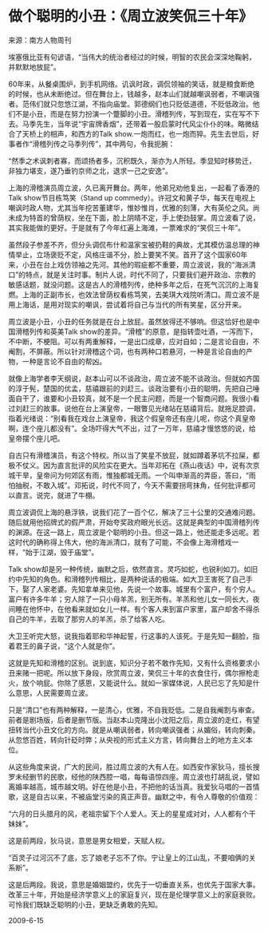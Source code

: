 # 做个聪明的小丑：《周立波笑侃三十年》

   来源：南方人物周刊

   埃塞俄比亚有句谚语，“当伟大的统治者经过的时候，明智的农民会深深地鞠躬，并默默地放屁”。

   60年来，从餐桌围炉，到手机网络。讥讽时政，调侃领袖的笑话，就是粮食断绝的时候，也从未断绝过。但在舞台上，钱越多，赵本山们就越嘲讽弱者，不嘲讽强者。范伟们就只忽悠江湖，不指向庙堂。郭德纲们也只贬低道德，不贬低政治。他们不是小丑，而是在努力扮演一个蹩脚的小丑。滑稽列传，写到现在，实在写不下去。马季先生，当年说“宇宙牌香烟”，还带着一股启蒙时代风尘仆仆的味。略微结合了天桥上的相声，和西方的Talk show.一炮而红，也一炮而猝。先生去世后，好事者作“滑稽列传之马季列传”，其中两句，令我扼腕：

   “然季之术讽刺者寡，而颂扬者多，沉积既久，渐亦为人所轻。季显知时移势迁，非独力堪支，遂乃垂钓京师之北，退求一己之安逸”。

   上海的滑稽演员周立波，久已离开舞台。两年，他弟兄劝他复出，一起看了香港的Talk show节目栋笃笑（Stand up commedy）。许冠文和黄子华，每天在电视上嘲讽时政人物，尤其当年挖苦董建华，惟妙惟肖，优雅的刻薄，大有英伦之风。尚未成为特首的曾荫权，坐在下面，脸上阴晴不定，手上使劲鼓掌。周立波看了说，其实我能做的更好。于是就有了今年红遍上海滩，一票难求的“笑侃三十年”。

   虽然段子参差不齐，但分头调侃布什和温家宝被扔鞋的典故，尤其模仿温总理的神情举止，立场褒贬不定，风格庄谐不分，脸上要笑不笑。首开了这个国家60年来，小丑在台上戏仿领袖之先河。其他的瑕疵都不重要，周立波说，我的“海派清口”的特点，就是关注时事。制片人说，时代不同了，只要我们避开政治、宗教的敏感话题，就没问题。这是古人的滑稽列传，绝种多年之后，在死气沉沉的上海复燃。上海的正副市长，也效法曾荫权看栋笃笑，去美琪大戏院听清口。周立波不是用上海话，是用对现实的嘲讽，尝试着将自己与当代的所有笑星，区分开来。

   周立波是小丑，小丑的任务就是在台上放屁。虽然放得还不够响。但这恰好也是中国滑稽列传和英美Talk show的差异。“滑稽”的原意，是指转壶吐酒，一泻而下，不中断，不梗阻。可以有两重解释，一是出口成章，应对自如；二是言论自由，不阉割，不屏蔽。所以针对滑稽这个词，也有两种口若悬河，一种是言论自由的产物，一种是言论不自由的帮凶。

   就像上海学者李天纲说，赵本山可以不谈政治，周立波不能不谈政治。但就如齐国的淳于髡，楚国的优孟，慈禧跟前的刘赶三。谈政治要有小丑的聪明，先把自己唾面自干了，谁要和小丑较真，就不是一个民主问题，而是一个智商问题。我很小看过刘赶三的故事。说他在台上演皇帝，一眼瞥见光绪站在慈禧背后。就拖足腔调，指着光绪说：“别看我在戏台上演皇帝，我这个假皇帝还有座儿呢，你这个真皇帝啊，连个座儿都没有”。全场吓得大气不出，过了一万年，慈禧才慢悠悠的说，给皇帝摆个座儿吧。

   自古只有滑稽演员，有这个特权。所以当了笑星不放屁，就如蹲着茅坑不拉屎，都极不仗义。因为直言批评的风险实在更大。当年邓拓在《燕山夜话》中，说有次京城干旱，皇帝问为何郊区有雨，惟独都城无雨。一个叫申渐高的弄臣，答曰，“雨怕抽税，不敢入城”。邓拓说，时代不同了，今天不需要拐弯抹角，任何批评都可以直言。说完，就进了牛棚。

   周立波调侃上海的悬浮铁，说我们花了一百个亿，解决了三十公里的交通难问题。随后就用他招牌式的假严肃，开始夸奖政府眼光长远。这就是典型的中国滑稽列传的渊源。在这一路上，周立波是个聪明的小丑。但这一路上，他还能走多远呢。若这时代的确称得上伟大，他的海派清口，就有了可能，不会像上海滑稽戏一样，“始于江湖，毁于庙堂”。

   Talk show却是另一种传统，幽默之后，依然直言。灵巧如蛇，也锐利如刀。如旧约中先知的角色。和滑稽列传相比，是两种说话的极端。如大卫王害死了自己手下，娶了人家老婆。先知拿单来见他，先说一个故事。城里有个富户，有个穷人。富户有许多牛羊；穷人除了一只小母羊羔，别无所有。羊羔和他儿女一同长大，夜间睡在他怀中，在他看来就如女儿一样。有个客人来到富户家里，富户却舍不得杀自己的牛羊，去取了那穷人的羊羔，杀了给客人吃。

   大卫王听完大怒，说我指着耶和华神起誓，行这事的人该死。于是先知一翻脸，指着君王的鼻子说，“这个人就是你”。

   这就是先知和滑稽的区别。说到底，知识分子若不敢作先知，又有什么资格要求小丑来赌一把呢。所以放下身段，欣赏周立波，笑侃三十年的衣食住行，偶尔擦枪走火，放个响屁。你除了感恩，又能说什么。就如一家媒体说，人民已忘了先知是什么意思，人民需要周立波。

   只是“清口”也有两种解释，一是清心，优雅，不自我贬低。二是自我阉割与审查。前者是剧场版，后者是删节版。当赵本山克隆出小沈阳之后，周立波的走红，有望扭转当代小丑文化的方向。就是从嘲讽弱者，转向嘲讽强者；从媚俗，转向刺秦。从忽悠百姓，转向针砭时弊；从央视的形式主义方言，转向舞台上的地方主义本位。

   从这些角度来说，广大的民间，胜过周立波的大有人在。如西安作家狄马，擅长搜罗未经删节的民歌，经他的陕西腔一唱，每每语惊四座。周立波也打胡乱说，譬如离婚率越高，城市越文明。好在他是小丑，不把他的话当真。我爱狄马唱的一首情歌，这是自古以来，不被庙堂污染的真正声音。幽默之中，有令人尊敬的价值观：

   “六月的日头腊月的风，老祖宗留下个人爱人。天上的星星成对对，人人都有个干妹妹”。

   这是前两段，狄马说，意思是男女相爱，天赋人权。

   “百灵子过河沉不了底，忘了娘老子忘不了你。宁让皇上的江山乱，不要咱俩的关系断”。

   这是后两段。我说，意思是婚姻盟约，优先于一切垂直关系，也优先于国家大事。改革三十年，开始是经济学意义上的家庭复兴，现在是伦理学意义上的家庭衰败。可怜我们既缺乏聪明的小丑，更缺乏勇敢的先知。

   2009-6-15
